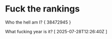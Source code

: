 # Fuck the rankings

Who the hell am I?
{ 38472945 }

What fucking year is it?
[ 2025-07-28T12:26:40Z ]
